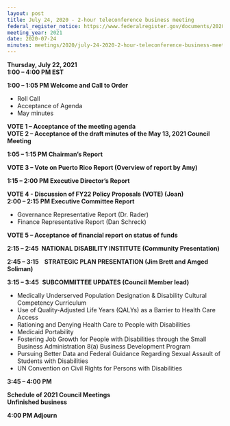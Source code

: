 ```yaml
---
layout: post
title: July 24, 2020 - 2-hour teleconference business meeting
federal_register_notice: https://www.federalregister.gov/documents/2020/07/02/2020-14482/sunshine-act-meetings
meeting_year: 2021
date: 2020-07-24
minutes: meetings/2020/july-24-2020-2-hour-teleconference-business-meeting/quarterly-minutes-july2020-final.pdf
---
```

**Thursday, July 22, 2021\
1:00 – 4:00 PM EST**

**1:00 – 1:05 PM Welcome and Call to Order**

* Roll Call
* Acceptance of Agenda
* May minutes 

**VOTE 1 – Acceptance of the meeting agenda \
VOTE 2 – Acceptance of the draft minutes of the May 13, 2021 Council Meeting**

**1:05 – 1:15 PM Chairman’s Report**

**VOTE 3 – Vote on Puerto Rico Report (Overview of report by Amy)** 

**1:15 – 2:00 PM Executive Director’s Report** 

**VOTE 4 - Discussion of FY22 Policy Proposals (VOTE) (Joan)\
2:00 – 2:15 PM Executive Committee Report**

* Governance Representative Report (Dr. Rader)
* Finance Representative Report (Dan Schreck)

**VOTE 5 – Acceptance of financial report on status of funds**

**2:15 – 2:45  NATIONAL DISABILITY INSTITUTE (Community Presentation)**

**2:45 – 3:15    STRATEGIC PLAN PRESENTATION (Jim Brett and Amged Soliman)**

**3:15 – 3:45**  **SUBCOMMITTEE UPDATES (Council Member lead)**

* Medically Underserved Population Designation & Disability Cultural Competency Curriculum 
* Use of Quality-Adjusted Life Years (QALYs) as a Barrier to Health Care Access 
* Rationing and Denying Health Care to People with Disabilities 
* Medicaid Portability   
* Fostering Job Growth for People with Disabilities through the Small Business Administration 8(a) Business Development Program  
* Pursuing Better Data and Federal Guidance Regarding Sexual Assault of Students with Disabilities
* UN Convention on Civil Rights for Persons with Disabilities

**3:45 – 4:00 PM**

**Schedule of 2021 Council Meetings\
Unfinished business**

**4:00 PM Adjourn**